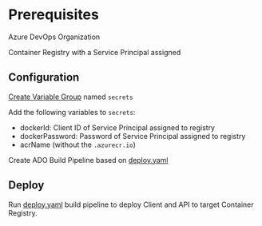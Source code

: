 # Prerequisites 

Azure DevOps Organization

Container Registry with a Service Principal assigned

## Configuration

[Create Variable Group](https://docs.microsoft.com/en-us/azure/devops/pipelines/library/variable-groups?view=azure-devops&tabs=yaml#create-a-variable-group) named `secrets`

Add the following variables to `secrets`:
* dockerId: Client ID of Service Principal assigned to registry 
* dockerPassword: Password of Service Principal assigned to registry 
* acrName (without the `.azurecr.io`)

Create ADO Build Pipeline based on [deploy.yaml](./deploy.yaml)

## Deploy 

Run [deploy.yaml](./deploy.yaml) build pipeline to deploy Client and API to target Container Registry. 


